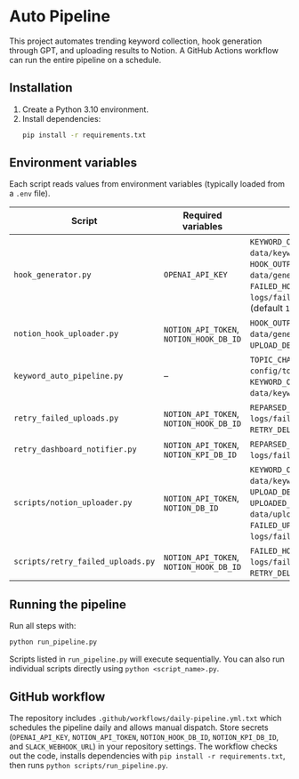 # Auto Pipeline

This project automates trending keyword collection, hook generation through GPT, and uploading results to Notion. A GitHub Actions workflow can run the entire pipeline on a schedule.

## Installation

1. Create a Python 3.10 environment.
2. Install dependencies:
   ```bash
   pip install -r requirements.txt
   ```

## Environment variables

Each script reads values from environment variables (typically loaded from a `.env` file).

| Script | Required variables | Optional variables |
|-------|-------------------|-------------------|
| `hook_generator.py` | `OPENAI_API_KEY` | `KEYWORD_OUTPUT_PATH` (default `data/keyword_output_with_cpc.json`), `HOOK_OUTPUT_PATH` (default `data/generated_hooks.json`), `FAILED_HOOK_PATH` (default `logs/failed_hooks.json`), `API_DELAY` (default `1.0`)
| `notion_hook_uploader.py` | `NOTION_API_TOKEN`, `NOTION_HOOK_DB_ID` | `HOOK_OUTPUT_PATH` (default `data/generated_hooks.json`), `UPLOAD_DELAY` (default `0.5`)
| `keyword_auto_pipeline.py` | – | `TOPIC_CHANNELS_PATH` (default `config/topic_channels.json`), `KEYWORD_OUTPUT_PATH` (default `data/keyword_output_with_cpc.json`)
| `retry_failed_uploads.py` | `NOTION_API_TOKEN`, `NOTION_HOOK_DB_ID` | `REPARSED_OUTPUT_PATH` (default `logs/failed_keywords_reparsed.json`), `RETRY_DELAY` (default `0.5`)
| `retry_dashboard_notifier.py` | `NOTION_API_TOKEN`, `NOTION_KPI_DB_ID` | `REPARSED_OUTPUT_PATH` (default `logs/failed_keywords_reparsed.json`)
| `scripts/notion_uploader.py` | `NOTION_API_TOKEN`, `NOTION_DB_ID` | `KEYWORD_OUTPUT_PATH` (default `data/keyword_output_with_cpc.json`), `UPLOAD_DELAY` (default `0.5`), `UPLOADED_CACHE_PATH` (default `data/uploaded_keywords_cache.json`), `FAILED_UPLOADS_PATH` (default `logs/failed_uploads.json`)
| `scripts/retry_failed_uploads.py` | `NOTION_API_TOKEN`, `NOTION_HOOK_DB_ID` | `FAILED_HOOK_PATH` (default `logs/failed_keywords.json`), `RETRY_DELAY` (default `0.5`)

## Running the pipeline

Run all steps with:
```bash
python run_pipeline.py
```
Scripts listed in `run_pipeline.py` will execute sequentially. You can also run individual scripts directly using `python <script_name>.py`.

## GitHub workflow

The repository includes `.github/workflows/daily-pipeline.yml.txt` which schedules the pipeline daily and allows manual dispatch. Store secrets (`OPENAI_API_KEY`, `NOTION_API_TOKEN`, `NOTION_HOOK_DB_ID`, `NOTION_KPI_DB_ID`, and `SLACK_WEBHOOK_URL`) in your repository settings. The workflow checks out the code, installs dependencies with `pip install -r requirements.txt`, then runs `python scripts/run_pipeline.py`.


